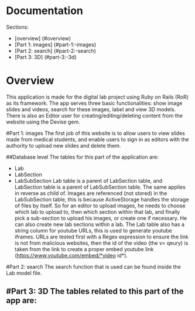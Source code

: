 # Documentation
 Sections:
- [overview] (#overview)
- [Part 1: images] (#part-1:-images)
- [Part 2: search] (#part-2:-search)
- [Part 3: 3D] (#part-3:-3d)

# Overview
This application is made for the digital lab project using Ruby on Rails (RoR) as its framework. The app serves three basic functionalities: show image slides and videos, search for these images, label and view 3D models. There is also an Editor user for creating/editing/deleting content from the website using the Devise gem.


#Part 1: images
The first job of this website is to allow users to view slides made from medical students, and enable users to sign in as editors with the authority to upload new slides and delete them. 

##Database level
The tables for this part of the application are:
- Lab
- LabSection
- LabSubSection
Lab table is a parent of LabSection table, and LabSection table is a parent of LabSubSection table. The same applies in reverse as child of. Images are referenced (not stored) in the LabSubSection table, this is because ActiveStorage handles the storage of files by itself. So for an editor to upload images, he needs to choose which lab to upload to, then which section within that lab, and finally pick a sub-section to upload his images, or create one if necessary. He can also create new lab sections within a lab.
The Lab table also has a string column for youtube URLs, this is used to generate youtube iframes. URLs are tested first with a Regex expression to ensure the link is not from malicious websites, then the id of the video (the v= qeury) is taken from the link to create a proper embed youtube link (https://www.youtube.com/embed/*video id*).

#Part 2: search
The search function that is used can be found inside the Lab model file.


#Part 3: 3D
The tables related to this part of the app are:
-
